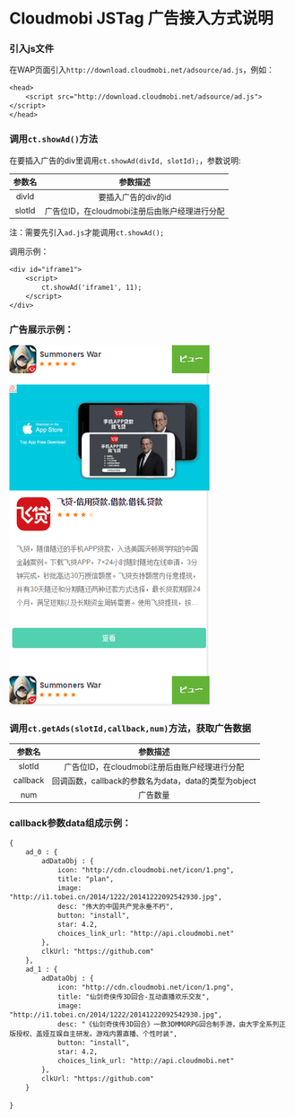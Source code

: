 # Cloudmobi JSTag 广告接入方式说明

### 引入js文件

在WAP页面引入`http://download.cloudmobi.net/adsource/ad.js`，例如：

```
<head>
    <script src="http://download.cloudmobi.net/adsource/ad.js"></script>
</head>   
```

### 调用`ct.showAd()`方法

在要插入广告的div里调用`ct.showAd(divId, slotId);`，参数说明:

| 参数名 | 参数描述 |
| :--: | :--: |
| divId | 要插入广告的div的id |
| slotId | 广告位ID，在cloudmobi注册后由账户经理进行分配 |

注：需要先引入`ad.js`才能调用`ct.showAd();`

调用示例：

```
<div id="iframe1">
    <script>
        ct.showAd('iframe1', 11);
    </script>
</div>
```

### 广告展示示例：

![img-cn](demo.cn.jpg)

### 调用`ct.getAds(slotId,callback,num)`方法，获取广告数据

| 参数名 | 参数描述 |
| :--: | :--: |
| slotId | 广告位ID，在cloudmobi注册后由账户经理进行分配 |
| callback | 回调函数，callback的参数名为data，data的类型为object|
| num | 广告数量 |

### callback参数data组成示例：

```
{
	ad_0 : { 
		adDataObj : {
			icon: "http://cdn.cloudmobi.net/icon/1.png",
	        title: "plan",
	        image: "http://i1.tobei.cn/2014/1222/20141222092542930.jpg",
	        desc: "伟大的中国共产党永垂不朽",
	        button: "install",
	        star: 4.2,
	        choices_link_url: "http://api.cloudmobi.net"
	    },
	    clkUrl: "https://github.com"
	},
	ad_1 : { 
		adDataObj : {
			icon: "http://cdn.cloudmobi.net/icon/1.png",
	        title: "仙剑奇侠传3D回合-互动直播欢乐交友",
	        image: "http://i1.tobei.cn/2014/1222/20141222092542930.jpg",
	        desc: "《仙剑奇侠传3D回合》一款3DMMORPG回合制手游，由大宇全系列正版授权、盖娅互娱自主研发。游戏内置直播、个性时装",
	        button: "install",
	        star: 4.2,
	        choices_link_url: "http://api.cloudmobi.net"
	    },
	    clkUrl: "https://github.com"
	}

}

```

